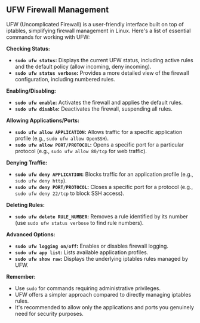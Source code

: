 ## UFW Firewall Management

UFW (Uncomplicated Firewall) is a user-friendly interface built on top of iptables, simplifying firewall management in Linux. Here's a list of essential commands for working with UFW:

**Checking Status:**

* **`sudo ufw status`:** Displays the current UFW status, including active rules and the default policy (allow incoming, deny incoming).
* **`sudo ufw status verbose`:** Provides a more detailed view of the firewall configuration, including numbered rules.

**Enabling/Disabling:**

* **`sudo ufw enable`:** Activates the firewall and applies the default rules.
* **`sudo ufw disable`:** Deactivates the firewall, suspending all rules.

**Allowing Applications/Ports:**

* **`sudo ufw allow APPLICATION`:** Allows traffic for a specific application profile (e.g., `sudo ufw allow OpenSSH`).
* **`sudo ufw allow PORT/PROTOCOL`:** Opens a specific port for a particular protocol (e.g., `sudo ufw allow 80/tcp` for web traffic).

**Denying Traffic:**

* **`sudo ufw deny APPLICATION`:** Blocks traffic for an application profile (e.g., `sudo ufw deny http`).
* **`sudo ufw deny PORT/PROTOCOL`:** Closes a specific port for a protocol (e.g., `sudo ufw deny 22/tcp` to block SSH access).

**Deleting Rules:**

* **`sudo ufw delete RULE_NUMBER`:** Removes a rule identified by its number (use `sudo ufw status verbose` to find rule numbers).

**Advanced Options:**

* **`sudo ufw logging on/off`:** Enables or disables firewall logging.
* **`sudo ufw app list`:** Lists available application profiles.
* **`sudo ufw show raw`:** Displays the underlying iptables rules managed by UFW.

**Remember:**

* Use `sudo` for commands requiring administrative privileges.
* UFW offers a simpler approach compared to directly managing iptables rules.
* It's recommended to allow only the applications and ports you genuinely need for security purposes.
